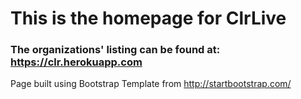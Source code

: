 # This is the homepage for ClrLive

### The organizations' listing can be found at: https://clr.herokuapp.com

Page built using Bootstrap Template from http://startbootstrap.com/

